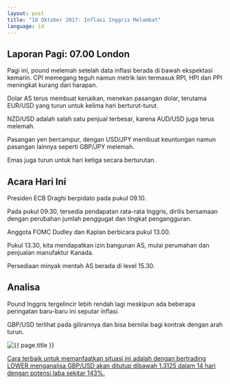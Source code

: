 ```yaml
---
layout: post
title: "18 Oktober 2017: Inflasi Inggris Melambat"
language: id
---
```

## Laporan Pagi: 07.00 London

Pagi ini, pound melemah setelah data inflasi berada di bawah ekspektasi kemarin. CPI memegang teguh namun metrik lain termasuk RPI, HPI dan PPI meningkat kurang dari harapan.

Dolar AS terus membuat kenaikan, menekan pasangan dolar, terutama EUR/USD yang turun untuk kelima hari berturut-turut.

NZD/USD adalah salah satu penjual terbesar, karena AUD/USD juga terus melemah.

Pasangan yen bercampur, dengan USD/JPY membuat keuntungan namun pasangan lainnya seperti GBP/JPY melemah.

Emas juga turun untuk hari ketiga secara berturutan.

## Acara Hari Ini

Presiden ECB Draghi berpidato pada pukul 09.10.

Pada pukul 09.30, tersedia pendapatan rata-rata Inggris, dirilis bersamaan dengan perubahan jumlah penggugat dan tingkat pengangguran.

Anggota FOMC Dudley dan Kaplan berbicara pukul 13.00.

Pukul 13.30, kita mendapatkan izin bangunan AS, mulai perumahan dan penjualan manufaktur Kanada.

Persediaan minyak mentah AS berada di level 15.30.

## Analisa

Pound Inggris tergelincir lebih rendah lagi meskipun ada beberapa peringatan baru-baru ini seputar inflasi.

GBP/USD terlihat pada gilirannya dan bisa bernilai bagi kontrak dengan arah turun.

<img src="{{ site.url }}/images/oct/id-18-oct-17.png" alt="{{ page.title }}" title="{{ page.title }}">

<a href="%LINK%%?currency=USD& market=forex&underlying=frxGBPUSD&formname=higherlower&duration_amount=14&duration_units=d&amount=10&amount_type=payout&expiry_type=duration&barrier=1.3125" target="_blank">Cara terbaik untuk memanfaatkan situasi ini adalah dengan bertrading LOWER menganalisa GBP/USD akan ditutup dibawah 1.3125 dalam 14 hari dengan potensi laba sekitar 143%.</a>